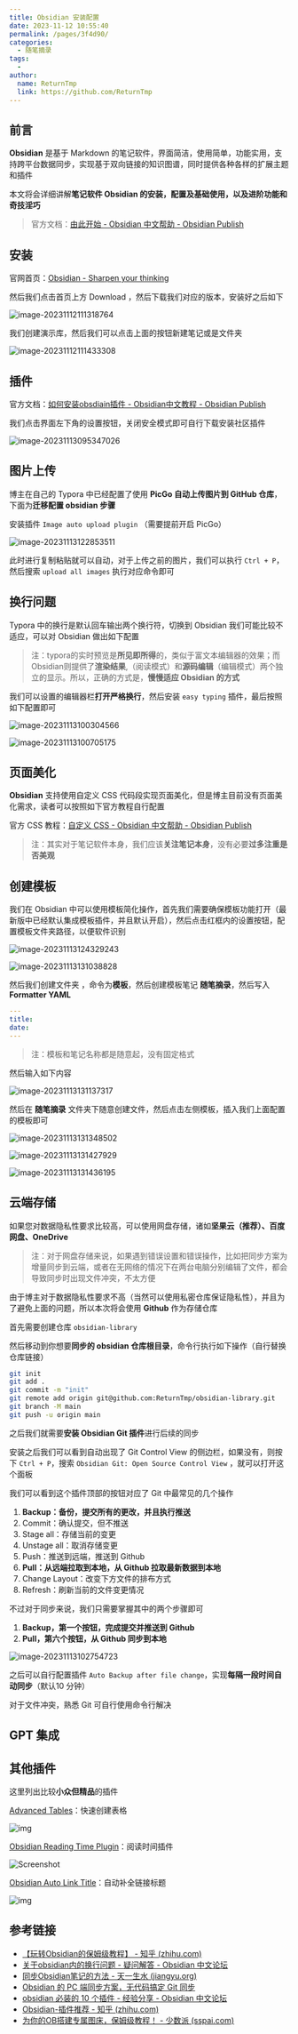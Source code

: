 ```yaml
---
title: Obsidian 安装配置
date: 2023-11-12 10:55:40
permalink: /pages/3f4d90/
categories:
  - 随笔摘录
tags:
  - 
author: 
  name: ReturnTmp
  link: https://github.com/ReturnTmp
---
```




## 前言

**Obsidian** 是基于 Markdown 的笔记软件，界面简洁，使用简单，功能实用，支持跨平台数据同步，实现基于双向链接的知识图谱，同时提供各种各样的扩展主题和插件

本文将会详细讲解**笔记软件 Obsidian 的安装，配置及基础使用，以及进阶功能和奇技淫巧**

> 官方文档：[由此开始 - Obsidian 中文帮助 - Obsidian Publish](https://publish.obsidian.md/help-zh/由此开始)



## 安装

官网首页：[Obsidian - Sharpen your thinking](https://obsidian.md/)

然后我们点击首页上方 Download ，然后下载我们对应的版本，安装好之后如下

![image-20231112111318764](C:\Users\86150\AppData\Roaming\Typora\typora-user-images\image-20231112111318764.png)



我们创建演示库，然后我们可以点击上面的按钮新建笔记或是文件夹

![image-20231112111433308](https://cdn.jsdelivr.net/gh/Returntmp/blog-image@main/blog/202311121114438.png)





## 插件

官方文档：[如何安装obsdiain插件 - Obsidian中文教程 - Obsidian Publish](https://publish.obsidian.md/chinesehelp/01+2021新教程/如何安装obsdiain插件)

我们点击界面左下角的设置按钮，关闭安全模式即可自行下载安装社区插件

![image-20231113095347026](C:\Users\86150\AppData\Roaming\Typora\typora-user-images\image-20231113095347026.png)





## 图片上传

博主在自己的 Typora 中已经配置了使用 **PicGo 自动上传图片到 GitHub 仓库**，下面为**迁移配置 obsidian 步骤**

安装插件 `Image auto upload plugin`  （需要提前开启 PicGo）

![image-20231113122853511](https://cdn.jsdelivr.net/gh/Returntmp/blog-image@main/blog/202311131228608.png)

此时进行复制粘贴就可以自动，对于上传之前的图片，我们可以执行 `Ctrl + P`，然后搜索 `upload all images` 执行对应命令即可



## 换行问题

Typora 中的换行是默认回车输出两个换行符，切换到 Obsidian 我们可能比较不适应，可以对 Obsidian 做出如下配置

> 注：typora的实时预览是**所见即所得**的，类似于富文本编辑器的效果；而Obsidian则提供了**渲染结果**,（阅读模式）和**源码编辑**（编辑模式）两个独立的显示。所以，正确的方式是，**慢慢适应 Obsidian 的方式**

我们可以设置的编辑器栏**打开严格换行**，然后安装 `easy typing` 插件，最后按照如下配置即可

![image-20231113100304566](https://cdn.jsdelivr.net/gh/Returntmp/blog-image@main/blog/202311131003869.png)



![image-20231113100705175](https://cdn.jsdelivr.net/gh/Returntmp/blog-image@main/blog/202311131007417.png)





## 页面美化

**Obsidian** 支持使用自定义 CSS 代码段实现页面美化，但是博主目前没有页面美化需求，读者可以按照如下官方教程自行配置

官方 CSS 教程：[自定义 CSS - Obsidian 中文帮助 - Obsidian Publish](https://publish.obsidian.md/help-zh/高级用法/自定义+CSS)

> 注：其实对于笔记软件本身，我们应该**关注笔记本身**，没有必要**过多注重是否美观**



## 创建模板

我们在 Obsidian 中可以使用模板简化操作，首先我们需要确保模板功能打开（最新版中已经默认集成模板插件，并且默认开启），然后点击红框内的设置按钮，配置模板文件夹路径，以便软件识别

![image-20231113124329243](https://cdn.jsdelivr.net/gh/Returntmp/blog-image@main/blog/202311131243347.png)

![image-20231113131038828](https://cdn.jsdelivr.net/gh/Returntmp/blog-image@main/blog/202311131310922.png)



然后我们创建文件夹 ，命令为**模板**，然后创建模板笔记 **随笔摘录**，然后写入 **Formatter YAML**

```yaml
---
title:
date:
---
```

> 注：模板和笔记名称都是随意起，没有固定格式

然后输入如下内容

![image-20231113131137317](https://cdn.jsdelivr.net/gh/Returntmp/blog-image@main/blog/202311131311402.png)

然后在 **随笔摘录** 文件夹下随意创建文件，然后点击左侧模板，插入我们上面配置的模板即可

![image-20231113131348502](https://cdn.jsdelivr.net/gh/Returntmp/blog-image@main/blog/202311131313592.png)

![image-20231113131427929](https://cdn.jsdelivr.net/gh/Returntmp/blog-image@main/blog/202311131314015.png)

![image-20231113131436195](https://cdn.jsdelivr.net/gh/Returntmp/blog-image@main/blog/202311131314285.png)





## 云端存储

如果您对数据隐私性要求比较高，可以使用网盘存储，诸如**坚果云（推荐）、百度网盘、OneDrive**

> 注：对于网盘存储来说，如果遇到错误设置和错误操作，比如把同步方案为增量同步到云端，或者在无网络的情况下在两台电脑分别编辑了文件，都会导致同步时出现文件冲突，不太方便

由于博主对于数据隐私性要求不高（当然可以使用私密仓库保证隐私性），并且为了避免上面的问题，所以本次将会使用 **Github** 作为存储仓库

首先需要创建仓库 `obsidian-library`

然后移动到你想要**同步的 obsidian 仓库根目录**，命令行执行如下操作（自行替换仓库链接）

```bash
git init
git add .
git commit -m "init"
git remote add origin git@github.com:ReturnTmp/obsidian-library.git
git branch -M main
git push -u origin main
```

之后我们就需要**安装 Obsidian Git 插件**进行后续的同步

安装之后我们可以看到自动出现了 Git Control View 的侧边栏，如果没有，则按下 `Ctrl + P`，搜索 `Obsidian Git: Open Source Control View` ，就可以打开这个面板

我们可以看到这个插件顶部的按钮对应了 Git 中最常见的几个操作

1. **Backup：备份，提交所有的更改，并且执行推送**
2. Commit：确认提交，但不推送
3. Stage all：存储当前的变更
4. Unstage all：取消存储变更
5. Push：推送到远端，推送到 Github
6. **Pull：从远端拉取到本地，从 Github 拉取最新数据到本地**
7. Change Layout：改变下方文件的排布方式
8. Refresh：刷新当前的文件变更情况

不过对于同步来说，我们只需要掌握其中的两个步骤即可

1. **Backup，第一个按钮，完成提交并推送到 Github**
2. **Pull，第六个按钮，从 Github 同步到本地**



![image-20231113102754723](https://cdn.jsdelivr.net/gh/Returntmp/blog-image@main/blog/202311131027939.png)

之后可以自行配置插件 `Auto Backup after file change`，实现**每隔一段时间自动同步**（默认10 分钟）

对于文件冲突，熟悉 Git 可自行使用命令行解决



## GPT 集成





## 其他插件

这里列出比较**小众但精品**的插件

[Advanced Tables](https://github.com/tgrosinger/advanced-tables-obsidian#advanced-tables-for-obsidian)：快速创建表格

![img](https://cdn.jsdelivr.net/gh/Returntmp/blog-image@main/blog/202311131209540.gif)



[Obsidian Reading Time Plugin](https://github.com/avr/obsidian-reading-time#obsidian-reading-time-plugin)：阅读时间插件

![Screenshot](https://raw.githubusercontent.com/avr/obsidian-reading-time/main/images/example.png)

[Obsidian Auto Link Title](https://github.com/zolrath/obsidian-auto-link-title#obsidian-auto-link-title)：自动补全链接标题

![img](https://cdn.jsdelivr.net/gh/Returntmp/blog-image@main/blog/202311131209593.webp)









## 参考链接

- [【玩转Obsidian的保姆级教程】 - 知乎 (zhihu.com)](https://zhuanlan.zhihu.com/p/428519519)
- [关于obsidian内的换行问题 - 疑问解答 - Obsidian 中文论坛](https://forum-zh.obsidian.md/t/topic/9242/8)
- [同步Obsidian笔记的方法 - 天一生水 (jiangyu.org)](https://www.jiangyu.org/obsidian-sync/)
- [Obsidian 的 PC 端同步方案，无代码搞定 Git 同步](https://utgd.net/article/9642)
- [obsidian 必装的 10 个插件 - 经验分享 - Obsidian 中文论坛](https://forum-zh.obsidian.md/t/topic/8728)
- [Obsidian-插件推荐 - 知乎 (zhihu.com)](https://zhuanlan.zhihu.com/p/353449575)
- [为你的OB搭建专属图床，保姆级教程！ - 少数派 (sspai.com)](https://sspai.com/post/75765)



